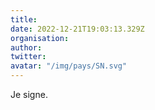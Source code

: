 ```yaml
---
title: 
date: 2022-12-21T19:03:13.329Z
organisation: 
author: 
twitter: 
avatar: "/img/pays/SN.svg"
---
```


Je signe.